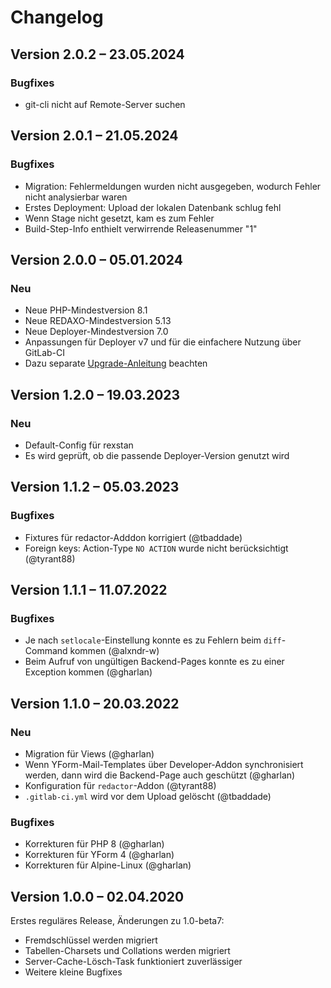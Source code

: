 Changelog
=========

Version 2.0.2 – 23.05.2024
--------------------------

### Bugfixes

* git-cli nicht auf Remote-Server suchen


Version 2.0.1 – 21.05.2024
--------------------------

### Bugfixes

* Migration: Fehlermeldungen wurden nicht ausgegeben, wodurch Fehler nicht analysierbar waren
* Erstes Deployment: Upload der lokalen Datenbank schlug fehl
* Wenn Stage nicht gesetzt, kam es zum Fehler
* Build-Step-Info enthielt verwirrende Releasenummer "1"


Version 2.0.0 – 05.01.2024
--------------------------

### Neu

* Neue PHP-Mindestversion 8.1
* Neue REDAXO-Mindestversion 5.13
* Neue Deployer-Mindestversion 7.0
* Anpassungen für Deployer v7 und für die einfachere Nutzung über GitLab-CI
* Dazu separate [Upgrade-Anleitung](https://github.com/yakamara/ydeploy/blob/main/UPGRADE.md) beachten


Version 1.2.0 – 19.03.2023
--------------------------

### Neu

* Default-Config für rexstan
* Es wird geprüft, ob die passende Deployer-Version genutzt wird


Version 1.1.2 – 05.03.2023
--------------------------

### Bugfixes

* Fixtures für redactor-Adddon korrigiert (@tbaddade)
* Foreign keys: Action-Type `NO ACTION` wurde nicht berücksichtigt (@tyrant88)


Version 1.1.1 – 11.07.2022
--------------------------

### Bugfixes

* Je nach `setlocale`-Einstellung konnte es zu Fehlern beim `diff`-Command kommen (@alxndr-w)
* Beim Aufruf von ungültigen Backend-Pages konnte es zu einer Exception kommen (@gharlan)


Version 1.1.0 – 20.03.2022
--------------------------

### Neu

* Migration für Views (@gharlan)
* Wenn YForm-Mail-Templates über Developer-Addon synchronisiert werden, dann wird die Backend-Page auch geschützt (@gharlan)
* Konfiguration für `redactor`-Addon (@tyrant88)
* `.gitlab-ci.yml` wird vor dem Upload gelöscht (@tbaddade)

### Bugfixes

* Korrekturen für PHP 8 (@gharlan)
* Korrekturen für YForm 4 (@gharlan)
* Korrekturen für Alpine-Linux (@gharlan)


Version 1.0.0 – 02.04.2020
--------------------------

Erstes reguläres Release, Änderungen zu 1.0-beta7:

* Fremdschlüssel werden migriert
* Tabellen-Charsets und Collations werden migriert
* Server-Cache-Lösch-Task funktioniert zuverlässiger
* Weitere kleine Bugfixes
